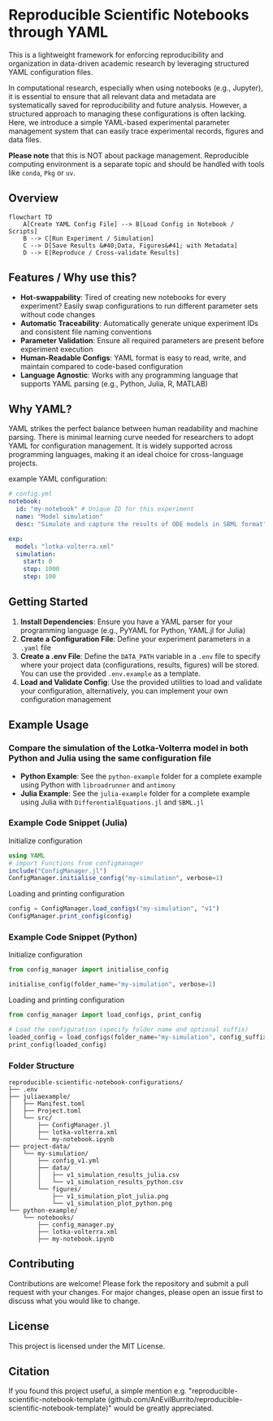 # Reproducible Scientific Notebooks through YAML

This is a lightweight framework for enforcing reproducibility and organization in data-driven academic research by leveraging structured YAML configuration files.

In computational research, especially when using notebooks (e.g., Jupyter), it is essential to ensure that all relevant data and metadata are systematically saved for reproducibility and future analysis. However, a structured approach to managing these configurations is often lacking. Here, we introduce a simple YAML-based experimental parameter management system that can easily trace experimental records, figures and data files.

**Please note** that this is NOT about package management. Reproducible computing environment is a separate topic and should be handled with tools like `conda`, `Pkg` or `uv`.

## Overview 

```mermaid
flowchart TD
    A[Create YAML Config File] --> B[Load Config in Notebook / Scripts]
    B --> C[Run Experiment / Simulation]
    C --> D[Save Results &#40;Data, Figures&#41; with Metadata]
    D --> E[Reproduce / Cross-validate Results]
```

## Features / Why use this?

- **Hot-swappability**: Tired of creating new notebooks for every experiment? Easily swap configurations to run different parameter sets without code changes
- **Automatic Traceability**: Automatically generate unique experiment IDs and consistent file naming conventions
- **Parameter Validation**: Ensure all required parameters are present before experiment execution
- **Human-Readable Configs**: YAML format is easy to read, write, and maintain compared to code-based configuration
- **Language Agnostic**: Works with any programming language that supports YAML parsing (e.g., Python, Julia, R, MATLAB)

## Why YAML?

YAML strikes the perfect balance between human readability and machine parsing. There is minimal learning curve needed for researchers to adopt YAML for configuration management. It is widely supported across programming languages, making it an ideal choice for cross-language projects.

example YAML configuration:
```yaml
# config.yml
notebook:
  id: "my-notebook" # Unique ID for this experiment
  name: "Model simulation"
  desc: "Simulate and capture the results of ODE models in SBML format"

exp:
  model: "lotka-volterra.xml"
  simulation:
    start: 0
    stop: 1000
    step: 100      
```

## Getting Started

1. **Install Dependencies**: Ensure you have a YAML parser for your programming language (e.g., PyYAML for Python, YAML.jl for Julia)
2. **Create a Configuration File**: Define your experiment parameters in a `.yaml` file
3. **Create a .env File**: Define the `DATA_PATH` variable in a `.env` file to specify where your project data (configurations, results, figures) will be stored. You can use the provided `.env.example` as a template.
3. **Load and Validate Config**: Use the provided utilities to load and validate your configuration, alternatively, you can implement your own configuration management 

## Example Usage

### Compare the simulation of the Lotka-Volterra model in both Python and Julia using the same configuration file

- **Python Example**: See the `python-example` folder for a complete example using Python with `libroadrunner` and `antimony`
- **Julia Example**: See the `julia-example` folder for a complete example using Julia with `DifferentialEquations.jl` and `SBML.jl`

### Example Code Snippet (Julia)

Initialize configuration

```julia
using YAML
# import Functions from configmanager 
include("ConfigManager.jl")
ConfigManager.initialise_config("my-simulation", verbose=1)
```

Loading and printing configuration

```julia
config = ConfigManager.load_configs("my-simulation", "v1")
ConfigManager.print_config(config)
```

### Example Code Snippet (Python)

Initialize configuration

```python
from config_manager import initialise_config

initialise_config(folder_name="my-simulation", verbose=1)
```

Loading and printing configuration

```python 
from config_manager import load_configs, print_config

# Load the configuration (specify folder name and optional suffix)
loaded_config = load_configs(folder_name="my-simulation", config_suffix="v1") # default suffix is "v1"
print_config(loaded_config)
```

### Folder Structure

```
reproducible-scientific-notebook-configurations/
├── .env
├── juliaexample/
│   ├── Manifest.toml
│   ├── Project.toml
│   └── src/
│       ├── ConfigManager.jl
│       ├── lotka-volterra.xml
│       └── my-notebook.ipynb
├── project-data/
│   └── my-simulation/
│       ├── config_v1.yml 
│       ├── data/
│       │   ├── v1_simulation_results_julia.csv
│       │   └── v1_simulation_results_python.csv
│       └── figures/
│           ├── v1_simulation_plot_julia.png
│           └── v1_simulation_plot_python.png
└── python-example/
    └── notebooks/
        ├── config_manager.py
        ├── lotka-volterra.xml
        ├── my-notebook.ipynb
```

## Contributing

Contributions are welcome! Please fork the repository and submit a pull request with your changes. For major changes, please open an issue first to discuss what you would like to change.

## License

This project is licensed under the MIT License.

## Citation

If you found this project useful, a simple mention e.g. "reproducible-scientific-notebook-template (github.com/AnEvilBurrito/reproducible-scientific-notebook-template)" would be greatly appreciated. 
